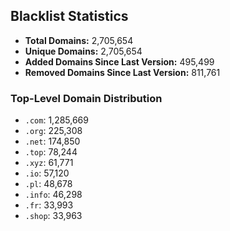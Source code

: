 ## Blacklist Statistics

- **Total Domains:** 2,705,654
- **Unique Domains:** 2,705,654
- **Added Domains Since Last Version:** 495,499
- **Removed Domains Since Last Version:** 811,761

### Top-Level Domain Distribution

-  `.com`: 1,285,669
-  `.org`: 225,308
-  `.net`: 174,850
-  `.top`: 78,244
-  `.xyz`: 61,771
-  `.io`: 57,120
-  `.pl`: 48,678
-  `.info`: 46,298
-  `.fr`: 33,993
-  `.shop`: 33,963

